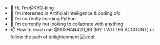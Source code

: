 - 👋 Hi, I’m @KYO-king
- 👀 I’m interested in Artificial Intelligence & coding ofc
- 🌱 I’m currently learning Python
- 💞️ I’m currently not looking to collabrate with anything
- 📫 How to reach me @R05HAN420_69 (MY TWITTER ACCOUNT) or follow the path of enlightenment
![cool](https://user-images.githubusercontent.com/102488629/160606345-26088967-5b32-46a7-b0e5-028dc73e2df5.gif)
